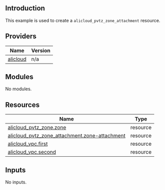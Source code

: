 <!-- BEGIN_TF_DOCS -->
## Introduction

This example is used to create a `alicloud_pvtz_zone_attachment` resource.

## Providers

| Name | Version |
|------|---------|
| <a name="provider_alicloud"></a> [alicloud](#provider\_alicloud) | n/a |

## Modules

No modules.

## Resources

| Name | Type |
|------|------|
| [alicloud_pvtz_zone.zone](https://registry.terraform.io/providers/aliyun/alicloud/latest/docs/resources/pvtz_zone) | resource |
| [alicloud_pvtz_zone_attachment.zone-attachment](https://registry.terraform.io/providers/aliyun/alicloud/latest/docs/resources/pvtz_zone_attachment) | resource |
| [alicloud_vpc.first](https://registry.terraform.io/providers/aliyun/alicloud/latest/docs/resources/vpc) | resource |
| [alicloud_vpc.second](https://registry.terraform.io/providers/aliyun/alicloud/latest/docs/resources/vpc) | resource |

## Inputs

No inputs.
<!-- END_TF_DOCS -->    